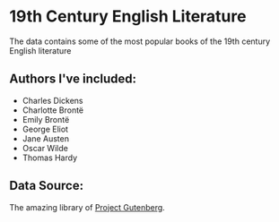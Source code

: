 # 19th Century English Literature
The data contains some of the most popular books of the 19th century English literature

## Authors I've included: 
* Charles Dickens
* Charlotte Brontë
* Emily Brontë
* George Eliot
* Jane Austen
* Oscar Wilde
* Thomas Hardy


## Data Source: 
The amazing library of [Project Gutenberg](https://www.gutenberg.org/).
